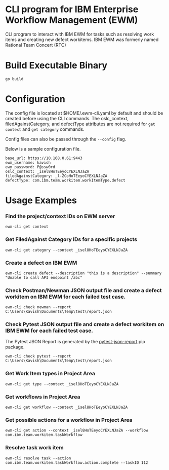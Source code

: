 # CLI program for IBM Enterprise Workflow Management (EWM)
CLI program to interact with IBM EWM for tasks such as resolving work items and creating new defect workitems.
IBM EWM was formerly named Rational Team Concert (RTC)

Build Executable Binary
============
```
go build
```

Configuration
============
The config file is located at $HOME/.ewm-cli.yaml by default and should be created before using the CLI commands. The oslc_context, filedAgainstCategory, and defectType attributes are not required for `get context` and `get category` commands.

Config files can also be passed through the `--config` flag.

Below is a sample configuration file.
```
base_url: https://10.168.0.61:9443
ewm_username: kavish
ewm_password: P@ssw0rd
oslc_context: _isel8HoTEeyoCYEXLNJaZA
filedAgainstCategory: _l-ZCoHoTEeyoCYEXLNJaZA
defectType: com.ibm.team.workitem.workItemType.defect
```

Usage Examples
============

### Find the project/context IDs on EWM server
```
ewm-cli get context
```

### Get FiledAgainst Category IDs for a specific projects
```
ewm-cli get category --context _isel8HoTEeyoCYEXLNJaZA
```

### Create a defect on IBM EWM
```
ewm-cli create defect --description "this is a description" --summary "Unable to call API endpoint /abc"
```

### Check Postman/Newman JSON output file and create a defect workitem on IBM EWM for each failed test case.
```
ewm-cli check newman --report C:\Users\Kavish\Documents\Temp\test\report.json
```

### Check Pytest JSON output file and create a defect workitem on IBM EWM for each failed test case.
The Pytest JSON Report is generated by the [pytest-json-report](https://pypi.org/project/pytest-json-report/) pip package.
```
ewm-cli check pytest --report C:\Users\Kavish\Documents\Temp\test\report.json
```

### Get Work Item types in Project Area
```
ewm-cli get type --context _isel8HoTEeyoCYEXLNJaZA
```

### Get workflows in Project Area
```
ewm-cli get workflow --context _isel8HoTEeyoCYEXLNJaZA
```

### Get possible actions for a workflow in Project Area
```
ewm-cli get action --context _isel8HoTEeyoCYEXLNJaZA --workflow com.ibm.team.workitem.taskWorkflow
```

### Resolve task work item
```
ewm-cli resolve task --action com.ibm.team.workitem.taskWorkflow.action.complete --taskID 112
```